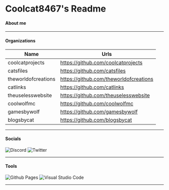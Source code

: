 # Coolcat8467's Readme

#### About me

____________________________________________________________________________

#### Organizations

| Name |  Urls |
| ----------- | ----------- |
| coolcatprojects | https://github.com/coolcatprojects |
| catsfiles | https://github.com/catsfiles |
| theworldofcreations | https://github.com/theworldofcreations |
| catlinks | https://github.com/catlinks |
| theuselesswebsite | https://github.com/theuselesswebsite |
| coolwolfmc | https://github.com/coolwolfmc |
| gamesbywolf | https://github.com/gamesbywolf |
| blogsbycat | https://github.com/blogsbycat |

____________________________________________________________________________


#### Socials
![Discord](https://img.shields.io/badge/Discord-%235865F2.svg?style=for-the-badge&logo=discord&logoColor=white)
![Twitter](https://img.shields.io/badge/Twitter-%231DA1F2.svg?style=for-the-badge&logo=Twitter&logoColor=white)

____________________________________________________________________________

#### Tools
![Github Pages](https://img.shields.io/badge/github%20pages-121013?style=for-the-badge&logo=github&logoColor=white)
![Visual Studio Code](https://img.shields.io/badge/Visual%20Studio%20Code-0078d7.svg?style=for-the-badge&logo=visual-studio-code&logoColor=white)

____________________________________________________________________________



